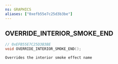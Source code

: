 ```yaml
---
ns: GRAPHICS
aliases: ["0xefb55e7c25d3b3be"]
---
```

## OVERRIDE_INTERIOR_SMOKE_END

```c
// 0xEFB55E7C25D3B3BE
void OVERRIDE_INTERIOR_SMOKE_END();
```

```
Overrides the interior smoke effect name
```
